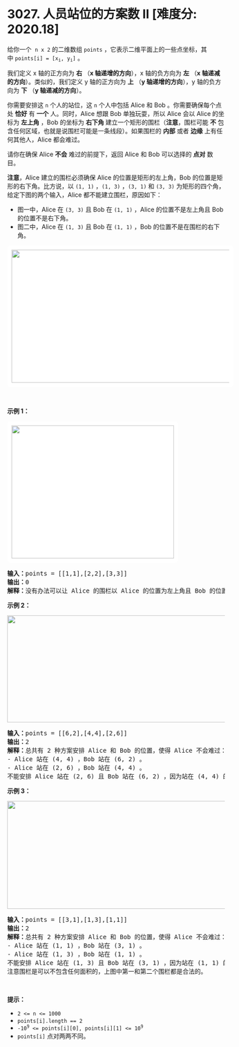 # 3027. 人员站位的方案数 II [难度分: 2020.18]

<p>给你一个&nbsp;&nbsp;<code>n x 2</code>&nbsp;的二维数组 <code>points</code>&nbsp;，它表示二维平面上的一些点坐标，其中&nbsp;<code>points[i] = [x<sub>i</sub>, y<sub>i</sub>]</code>&nbsp;。</p>

<p>我们定义 x 轴的正方向为 <strong>右</strong>&nbsp;（<strong>x 轴递增的方向</strong>），x 轴的负方向为 <strong>左</strong>&nbsp;（<strong>x 轴递减的方向</strong>）。类似的，我们定义 y 轴的正方向为 <strong>上</strong>&nbsp;（<strong>y 轴递增的方向</strong>），y 轴的负方向为 <strong>下</strong>&nbsp;（<strong>y 轴递减的方向</strong>）。</p>

<p>你需要安排这 <code>n</code>&nbsp;个人的站位，这 <code>n</code>&nbsp;个人中包括 Alice 和 Bob 。你需要确保每个点处&nbsp;<strong>恰好</strong>&nbsp;有&nbsp;<strong>一个</strong>&nbsp;人。同时，Alice 想跟 Bob 单独玩耍，所以&nbsp;Alice 会以 Alice<b>&nbsp;</b>的坐标为 <strong>左上角</strong>&nbsp;，Bob 的坐标为 <strong>右下角</strong>&nbsp;建立一个矩形的围栏（<strong>注意</strong>，围栏可能&nbsp;<strong>不</strong> 包含任何区域，也就是说围栏可能是一条线段）。如果围栏的 <strong>内部</strong>&nbsp;或者 <strong>边缘</strong>&nbsp;上有任何其他人，Alice 都会难过。</p>

<p>请你在确保 Alice&nbsp;<strong>不会</strong> 难过的前提下，返回 Alice 和 Bob 可以选择的 <strong>点对</strong>&nbsp;数目。</p>

<p><b>注意</b>，Alice 建立的围栏必须确保 Alice 的位置是矩形的左上角，Bob 的位置是矩形的右下角。比方说，以&nbsp;<code>(1, 1)</code>&nbsp;，<code>(1, 3)</code>&nbsp;，<code>(3, 1)</code>&nbsp;和&nbsp;<code>(3, 3)</code>&nbsp;为矩形的四个角，给定下图的两个输入，Alice 都不能建立围栏，原因如下：</p>

<ul>
	<li>图一中，Alice 在&nbsp;<code>(3, 3)</code>&nbsp;且 Bob 在&nbsp;<code>(1, 1)</code>&nbsp;，Alice 的位置不是左上角且 Bob 的位置不是右下角。</li>
	<li>图二中，Alice 在&nbsp;<code>(1, 3)</code>&nbsp;且 Bob 在&nbsp;<code>(1, 1)</code>&nbsp;，Bob 的位置不是在围栏的右下角。</li>
</ul>
<img alt="" src="https://assets.leetcode.com/uploads/2024/01/04/example0alicebob-1.png" style="width: 750px; height: 308px;padding: 10px; background: #fff; border-radius: .5rem;" />
<p>&nbsp;</p>

<p><strong class="example">示例 1：</strong></p>

<p><img alt="" src="https://assets.leetcode.com/uploads/2024/01/04/example1alicebob.png" style="width: 376px; height: 308px; padding: 10px; background: rgb(255, 255, 255); border-radius: 0.5rem;" /></p>

<pre>
<b>输入：</b>points = [[1,1],[2,2],[3,3]]
<b>输出：</b>0
<strong>解释：</strong>没有办法可以让 Alice 的围栏以 Alice 的位置为左上角且 Bob 的位置为右下角。所以我们返回 0 。
</pre>

<p><strong class="example">示例 2：</strong></p>

<p><strong class="example"><a href="https://pic.leetcode.cn/1706880313-YelabI-example2.jpeg"><img alt="" src="https://pic.leetcode.cn/1708226715-CxjXKb-20240218-112338.jpeg" style="width: 900px; height: 248px;" /></a></strong></p>

<pre>
<b>输入：</b>points = [[6,2],[4,4],[2,6]]
<b>输出：</b>2
<b>解释：</b>总共有 2 种方案安排 Alice 和 Bob 的位置，使得 Alice 不会难过：
- Alice 站在 (4, 4) ，Bob 站在 (6, 2) 。
- Alice 站在 (2, 6) ，Bob 站在 (4, 4) 。
不能安排 Alice 站在 (2, 6) 且 Bob 站在 (6, 2) ，因为站在 (4, 4) 的人处于围栏内。
</pre>

<p><strong class="example">示例 3：</strong></p>

<p><strong class="example"><a href="https://pic.leetcode.cn/1706880311-mtPGYC-example3.jpeg"><img alt="" src="https://pic.leetcode.cn/1708226721-wTbEuK-20240218-112351.jpeg" style="width: 911px; height: 250px;" /></a></strong></p>

<pre>
<b>输入：</b>points = [[3,1],[1,3],[1,1]]
<b>输出：</b>2
<b>解释：</b>总共有 2 种方案安排 Alice 和 Bob 的位置，使得 Alice 不会难过：
- Alice 站在 (1, 1) ，Bob 站在 (3, 1) 。
- Alice 站在 (1, 3) ，Bob 站在 (1, 1) 。
不能安排 Alice 站在 (1, 3) 且 Bob 站在 (3, 1) ，因为站在 (1, 1) 的人处于围栏内。
注意围栏是可以不包含任何面积的，上图中第一和第二个围栏都是合法的。
</pre>

<p>&nbsp;</p>

<p><strong>提示：</strong></p>

<ul>
	<li><code>2 &lt;= n &lt;= 1000</code></li>
	<li><code>points[i].length == 2</code></li>
	<li><code>-10<sup>9</sup> &lt;= points[i][0], points[i][1] &lt;= 10<sup>9</sup></code></li>
	<li><code>points[i]</code>&nbsp;点对两两不同。</li>
</ul>
